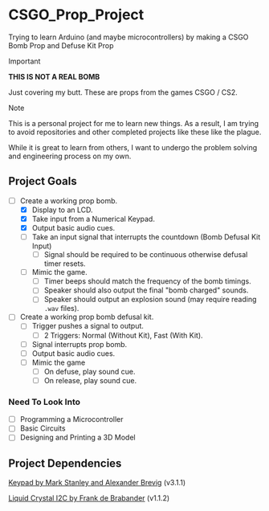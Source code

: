 # CSGO_Prop_Project

Trying to learn Arduino (and maybe microcontrollers) by making a CSGO Bomb Prop and Defuse Kit Prop

> [!IMPORTANT]
> 
> **THIS IS NOT A REAL BOMB**
> 
> Just covering my butt. These are props from the games CSGO / CS2.

> [!NOTE]
> 
> This is a personal project for me to learn new things.
> As a result, I am trying to avoid repositories and other completed projects like these like the plague.
> 
> While it is great to learn from others, I want to undergo the problem solving and engineering process on my own.

## Project Goals

- [ ] Create a working prop bomb.
  - [X] Display to an LCD.
  - [X] Take input from a Numerical Keypad.
  - [X] Output basic audio cues.
  - [ ] Take an input signal that interrupts the countdown (Bomb Defusal Kit Input)
    - [ ] Signal should be required to be continuous otherwise defusal timer resets.
  - [ ] Mimic the game.
    - [ ] Timer beeps should match the frequency of the bomb timings.
    - [ ] Speaker should also output the final "bomb charged" sounds.
    - [ ] Speaker should output an explosion sound (may require reading `.wav` files).
- [ ] Create a working prop bomb defusal kit.
  - [ ] Trigger pushes a signal to output.
    - [ ] 2 Triggers: Normal (Without Kit), Fast (With Kit).
  - [ ] Signal interrupts prop bomb.
  - [ ] Output basic audio cues.
  - [ ] Mimic the game
    - [ ] On defuse, play sound cue.
    - [ ] On release, play sound cue.

### Need To Look Into

- [ ] Programming a Microcontroller
- [ ] Basic Circuits
- [ ] Designing and Printing a 3D Model

## Project Dependencies

[Keypad by Mark Stanley and Alexander Brevig](https://www.arduino.cc/reference/en/libraries/keypad/) (v3.1.1)

[Liquid Crystal I2C by Frank de Brabander](https://reference.arduino.cc/reference/en/libraries/liquidcrystal-i2c/) (v1.1.2)

